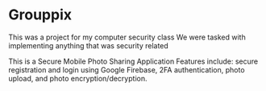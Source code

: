 # Grouppix
This was a project for my computer security class
We were tasked with implementing anything that was security related

This is a Secure Mobile Photo Sharing Application
Features include: secure registration and login using Google Firebase, 2FA authentication, photo upload, and photo encryption/decryption.
